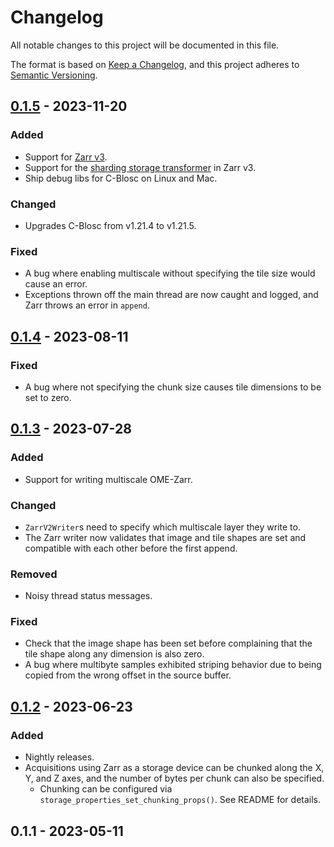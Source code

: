 # Changelog

All notable changes to this project will be documented in this file.

The format is based on [Keep a Changelog](https://keepachangelog.com/en/1.0.0/),
and this project adheres to [Semantic Versioning](https://semver.org/spec/v2.0.0.html).

## [0.1.5](https://github.com/acquire-project/acquire-driver-zarr/compare/v0.1.3...v0.1.4) - 2023-11-20

### Added

- Support for [Zarr v3](https://zarr-specs.readthedocs.io/en/latest/v3/core/v3.0.html).
- Support for
  the [sharding storage transformer](https://web.archive.org/web/20230213221154/https://zarr-specs.readthedocs.io/en/latest/extensions/storage-transformers/sharding/v1.0.html)
  in Zarr v3.
- Ship debug libs for C-Blosc on Linux and Mac.

### Changed

- Upgrades C-Blosc from v1.21.4 to v1.21.5.

### Fixed

- A bug where enabling multiscale without specifying the tile size would cause an error.
- Exceptions thrown off the main thread are now caught and logged, and Zarr throws an error in `append`.

## [0.1.4](https://github.com/acquire-project/acquire-driver-zarr/compare/v0.1.3...v0.1.4) - 2023-08-11

### Fixed

- A bug where not specifying the chunk size causes tile dimensions to be set to zero.

## [0.1.3](https://github.com/acquire-project/acquire-driver-zarr/compare/v0.1.2...v0.1.3) - 2023-07-28

### Added

- Support for writing multiscale OME-Zarr.

### Changed

- `ZarrV2Writer`s need to specify which multiscale layer they write to.
- The Zarr writer now validates that image and tile shapes are set and compatible with each other before the first
  append.

### Removed

- Noisy thread status messages.

### Fixed

- Check that the image shape has been set before complaining that the tile shape along any dimension is also zero.
- A bug where multibyte samples exhibited striping behavior due to being copied from the wrong offset in the source
  buffer.

## [0.1.2](https://github.com/acquire-project/acquire-driver-zarr/compare/v0.1.1...v0.1.2) - 2023-06-23

### Added

- Nightly releases.
- Acquisitions using Zarr as a storage device can be chunked along the X, Y, and Z axes, and the number of bytes per
  chunk can also be specified.
    - Chunking can be configured via `storage_properties_set_chunking_props()`. See README for details.

## 0.1.1 - 2023-05-11
